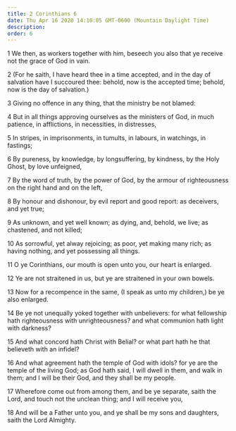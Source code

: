 ```yaml
---
title: 2 Corinthians 6
date: Thu Apr 16 2020 14:10:05 GMT-0600 (Mountain Daylight Time)
description: 
order: 6
---
```


<p>
  1 We then, as workers together with him, beseech you also that ye receive not
  the grace of God in vain.
</p>
<p>
  2 (For he saith, I have heard thee in a time accepted, and in the day of
  salvation have I succoured thee: behold, now is the accepted time; behold, now
  is the day of salvation.)
</p>
<p>3 Giving no offence in any thing, that the ministry be not blamed:</p>
<p>
  4 But in all things approving ourselves as the ministers of God, in much
  patience, in afflictions, in necessities, in distresses,
</p>
<p>
  5 In stripes, in imprisonments, in tumults, in labours, in watchings, in
  fastings;
</p>
<p>
  6 By pureness, by knowledge, by longsuffering, by kindness, by the Holy Ghost,
  by love unfeigned,
</p>
<p>
  7 By the word of truth, by the power of God, by the armour of righteousness on
  the right hand and on the left,
</p>
<p>
  8 By honour and dishonour, by evil report and good report: as deceivers, and
  yet true;
</p>
<p>
  9 As unknown, and yet well known; as dying, and, behold, we live; as
  chastened, and not killed;
</p>
<p>
  10 As sorrowful, yet alway rejoicing; as poor, yet making many rich; as having
  nothing, and yet possessing all things.
</p>
<p>11 O ye Corinthians, our mouth is open unto you, our heart is enlarged.</p>
<p>12 Ye are not straitened in us, but ye are straitened in your own bowels.</p>
<p>
  13 Now for a recompence in the same, (I speak as unto my children,) be ye also
  enlarged.
</p>
<span></span>
<p>
  14 Be ye not unequally yoked together with unbelievers: for what fellowship
  hath righteousness with unrighteousness? and what communion hath light with
  darkness?
</p>
<p>
  15 And what concord hath Christ with Belial? or what part hath he that
  believeth with an infidel?
</p>
<p>
  16 And what agreement hath the temple of God with idols? for ye are the temple
  of the living God; as God hath said, I will dwell in them, and walk in them;
  and I will be their God, and they shall be my people.
</p>
<p>
  17 Wherefore come out from among them, and be ye separate, saith the Lord, and
  touch not the unclean thing; and I will receive you,
</p>
<p>
  18 And will be a Father unto you, and ye shall be my sons and daughters, saith
  the Lord Almighty.
</p>
